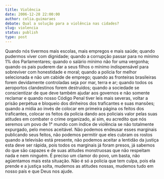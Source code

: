 ```yaml
---
title: Violência
date: 2006-12-28 22:00:00
author: celia.guimaraes
debate: Qual a solução para a violência nas cidades?
slug: violencia
status: publish 
type: post
---
```


Quando nós tivermos mais escolas, mais empregos e mais saúde; quando pudermos viver com dignidade; quando a corrupção passar para no mínimo 1% dos Parlamentares; quando o salário mínimo não for uma vergonha; quando os pais puderem dar a seus filhos o mínimo indispensável para sobreviver com honestidade e moral; quando a policia for melhor selecionada e não um cabide de emprego; quando as fronteiras brasileiras forem devidamente controladas seja por mar, terra e ar; quando todos os aeroportos clandestinos forem destruídos; quando a sociedade se conscientizar de que deve também ajudar aos governos e não somente reclamar e quando nosso Código Penal tiver leis mais severas, voltar a prisão perpétua e bloqueio dos dinheiros dos traficantes e suas mansões; quando a mídia ao invés de colocar em primeira página os feitos dos traficantes, colocar os feitos da policia dando aos policiais valor pelas suas atitudes em combater o crime organizado, aí sim, eu acredito que nós seremos um povo de 1° mundo com índice de violência se não totalmente expurgado, pelo menos aceitável. Não podemos endeusar esses marginais publicando seus feitos, não podemos permitir que eles cubram os rostos quando a televisão está presente, não podemos aceitar a lentidão da justiça esta deve ser rápida, pois todos os marginais já foram presos, já sabemos do que são capazes e de suas atitudes monstruosas que não respeitam nada e nem ninguém. É preciso um clamor do povo, um basta, não agüentamos mais esta situação. Não é só a policia que tem culpa, pois ela prende e a justiça solta, mudemos as atitudes nossas, mudemos tudo em nosso país e que Deus nos ajude.
